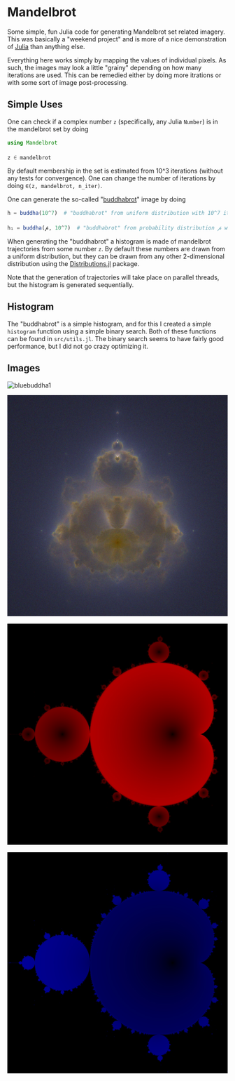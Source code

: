 # Mandelbrot
Some simple, fun Julia code for generating Mandelbrot set related imagery.  This was
basically a "weekend project" and is more of a nice demonstration of
[Julia](https://julialang.orb) than anything else.

Everything here works simply by mapping the values of individual pixels.  As such, the
images may look a little "grainy" depending on how many iterations are used.  This can be
remedied either by doing more itrations or with some sort of image post-processing.

## Simple Uses
One can check if a complex number `z` (specifically, any Julia `Number`) is in the mandelbrot
set by doing
```julia
using Mandelbrot

z ∈ mandelbrot
```
By default membership in the set is estimated from 10^3 iterations (without any tests for
convergence).  One can change the number of iterations by doing `∈(z, mandelbrot,
n_iter)`.

One can generate the so-called "[buddhabrot](https://en.wikipedia.org/wiki/Buddhabrot)"
image by doing
```julia
h = buddha(10^7)  # "buddhabrot" from uniform distribution with 10^7 iterations of escape trajectories

h₁ = buddha(𝓅, 10^7)  # "buddhabrot" from probability distribution 𝓅 with 10^7 iterations
```
When generating the "buddhabrot" a histogram is made of mandelbrot trajectories from some
number `z`.  By default these numbers are drawn from a uniform distribution, but they can
be drawn from any other 2-dimensional distribution using the
[Distributions.jl](https://github.com/JuliaStats/Distributions.jl) package.

Note that the generation of trajectories will take place on parallel threads, but the
histogram is generated sequentially.

## Histogram
The "buddhabrot" is a simple histogram, and for this I created a simple `histogram`
function using a simple binary search.  Both of these functions can be found in
`src/utils.jl`.  The binary search seems to have fairly good performance, but I did not go
crazy optimizing it.


## Images
![bluebuddha1](images/bluebuddha1.png)

![nebula1](images/nebula1.jpg)

![attractors1-lower](images/attractors1-lower.jpg)

![attractors1-upper](images/attractors1-upper.jpg)

